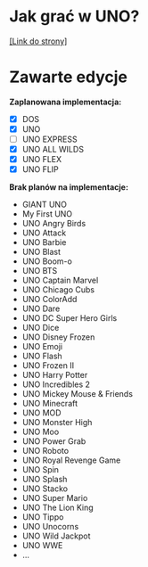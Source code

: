 # Jak grać w UNO?
<a href="https://ivdamianvi.github.io/Instrukcje-UNO/uno.html">[Link do strony]</a>

# Zawarte edycje
<b>Zaplanowana implementacja:</b>
- [x] DOS
- [x] UNO
- [ ] UNO EXPRESS
- [x] UNO ALL WILDS
- [x] UNO FLEX
- [x] UNO FLIP

<b>Brak planów na implementacje:</b>
- GIANT UNO
- My First UNO
- UNO Angry Birds
- UNO Attack
- UNO Barbie
- UNO Blast
- UNO Boom-o
- UNO BTS
- UNO Captain Marvel
- UNO Chicago Cubs
- UNO ColorAdd
- UNO Dare
- UNO DC Super Hero Girls
- UNO Dice
- UNO Disney Frozen
- UNO Emoji
- UNO Flash
- UNO Frozen II
- UNO Harry Potter
- UNO Incredibles 2
- UNO Mickey Mouse & Friends
- UNO Minecraft
- UNO MOD
- UNO Monster High
- UNO Moo
- UNO Power Grab
- UNO Roboto
- UNO Royal Revenge Game
- UNO Spin
- UNO Splash
- UNO Stacko
- UNO Super Mario
- UNO The Lion King
- UNO Tippo
- UNO Unocorns
- UNO Wild Jackpot
- UNO WWE
- ...